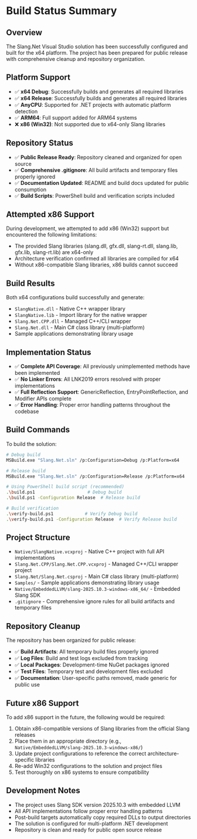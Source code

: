 # Build Status Summary

## Overview
The Slang.Net Visual Studio solution has been successfully configured and built for the x64 platform. The project has been prepared for public release with comprehensive cleanup and repository organization.

## Platform Support
- ✅ **x64 Debug**: Successfully builds and generates all required libraries
- ✅ **x64 Release**: Successfully builds and generates all required libraries
- ✅ **AnyCPU**: Supported for .NET projects with automatic platform detection
- ✅ **ARM64**: Full support added for ARM64 systems
- ❌ **x86 (Win32)**: Not supported due to x64-only Slang libraries

## Repository Status
- ✅ **Public Release Ready**: Repository cleaned and organized for open source
- ✅ **Comprehensive .gitignore**: All build artifacts and temporary files properly ignored
- ✅ **Documentation Updated**: README and build docs updated for public consumption
- ✅ **Build Scripts**: PowerShell build and verification scripts included

## Attempted x86 Support
During development, we attempted to add x86 (Win32) support but encountered the following limitations:
- The provided Slang libraries (slang.dll, gfx.dll, slang-rt.dll, slang.lib, gfx.lib, slang-rt.lib) are x64-only
- Architecture verification confirmed all libraries are compiled for x64
- Without x86-compatible Slang libraries, x86 builds cannot succeed

## Build Results
Both x64 configurations build successfully and generate:
- `SlangNative.dll` - Native C++ wrapper library
- `SlangNative.lib` - Import library for the native wrapper
- `Slang.Net.CPP.dll` - Managed C++/CLI wrapper
- `Slang.Net.dll` - Main C# class library (multi-platform)
- Sample applications demonstrating library usage

## Implementation Status
- ✅ **Complete API Coverage**: All previously unimplemented methods have been implemented
- ✅ **No Linker Errors**: All LNK2019 errors resolved with proper implementations
- ✅ **Full Reflection Support**: GenericReflection, EntryPointReflection, and Modifier APIs complete
- ✅ **Error Handling**: Proper error handling patterns throughout the codebase

## Build Commands
To build the solution:

```bash
# Debug build
MSBuild.exe "Slang.Net.sln" /p:Configuration=Debug /p:Platform=x64

# Release build  
MSBuild.exe "Slang.Net.sln" /p:Configuration=Release /p:Platform=x64

# Using PowerShell build script (recommended)
.\build.ps1                    # Debug build
.\build.ps1 -Configuration Release  # Release build

# Build verification
.\verify-build.ps1            # Verify Debug build
.\verify-build.ps1 -Configuration Release  # Verify Release build
```

## Project Structure
- `Native/SlangNative.vcxproj` - Native C++ project with full API implementations
- `Slang.Net.CPP/Slang.Net.CPP.vcxproj` - Managed C++/CLI wrapper project
- `Slang.Net/Slang.Net.csproj` - Main C# class library (multi-platform)
- `Samples/` - Sample applications demonstrating library usage
- `Native/EmbeddedLLVM/slang-2025.10.3-windows-x86_64/` - Embedded Slang SDK
- `.gitignore` - Comprehensive ignore rules for all build artifacts and temporary files

## Repository Cleanup
The repository has been organized for public release:
- ✅ **Build Artifacts**: All temporary build files properly ignored
- ✅ **Log Files**: Build and test logs excluded from tracking
- ✅ **Local Packages**: Development-time NuGet packages ignored
- ✅ **Test Files**: Temporary test and development files excluded
- ✅ **Documentation**: User-specific paths removed, made generic for public use

## Future x86 Support
To add x86 support in the future, the following would be required:
1. Obtain x86-compatible versions of Slang libraries from the official Slang releases
2. Place them in an appropriate directory (e.g., `Native/EmbeddedLLVM/slang-2025.10.3-windows-x86/`)
3. Update project configurations to reference the correct architecture-specific libraries
4. Re-add Win32 configurations to the solution and project files
5. Test thoroughly on x86 systems to ensure compatibility

## Development Notes
- The project uses Slang SDK version 2025.10.3 with embedded LLVM
- All API implementations follow proper error handling patterns
- Post-build targets automatically copy required DLLs to output directories
- The solution is configured for multi-platform .NET development
- Repository is clean and ready for public open source release
